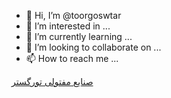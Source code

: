 - 👋 Hi, I’m @toorgoswtar
- 👀 I’m interested in ...
- 🌱 I’m currently learning ...
- 💞️ I’m looking to collaborate on ...
- 📫 How to reach me ...

<!---
toorgoswtar/toorgoswtar is a ✨ special ✨ repository because its `README.md` (this file) appears on your GitHub profile.
You can click the Preview link to take a look at your changes.
--->
<a href="https://www.toor-gostar.ir/">صنایع مفتولی تورگستر</a>
